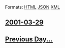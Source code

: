 
Formats: [HTML](2001/03/29/index.html)  [JSON](2001/03/29/index.json)  [XML](2001/03/29/index.xml)  

## [2001-03-29](/news/2001/03/29/index.md)

## [Previous Day...](/news/2001/03/28/index.md)

